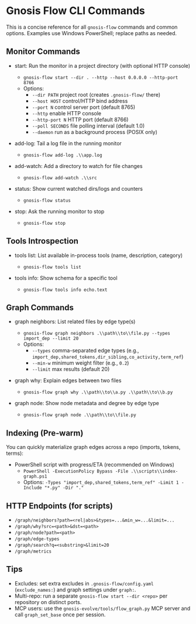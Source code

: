 # Gnosis Flow CLI Commands

This is a concise reference for all `gnosis-flow` commands and common options. Examples use Windows PowerShell; replace paths as needed.

## Monitor Commands

- start: Run the monitor in a project directory (with optional HTTP console)
  - `gnosis-flow start --dir . --http --host 0.0.0.0 --http-port 8766`
  - Options:
    - `--dir PATH` project root (creates `.gnosis-flow/` there)
    - `--host HOST` control/HTTP bind address
    - `--port N` control server port (default 8765)
    - `--http` enable HTTP console
    - `--http-port N` HTTP port (default 8766)
    - `--poll SECONDS` file polling interval (default 1.0)
    - `--daemon` run as a background process (POSIX only)

- add-log: Tail a log file in the running monitor
  - `gnosis-flow add-log .\\app.log`

- add-watch: Add a directory to watch for file changes
  - `gnosis-flow add-watch .\\src`

- status: Show current watched dirs/logs and counters
  - `gnosis-flow status`

- stop: Ask the running monitor to stop
  - `gnosis-flow stop`

## Tools Introspection

- tools list: List available in-process tools (name, description, category)
  - `gnosis-flow tools list`

- tools info: Show schema for a specific tool
  - `gnosis-flow tools info echo.text`

## Graph Commands

- graph neighbors: List related files by edge type(s)
  - `gnosis-flow graph neighbors .\\path\\to\\file.py --types import_dep --limit 20`
  - Options:
    - `--types` comma-separated edge types (e.g., `import_dep,shared_tokens,dir_sibling,co_activity,term_ref`)
    - `--min-w` minimum weight filter (e.g., `0.2`)
    - `--limit` max results (default 20)

- graph why: Explain edges between two files
  - `gnosis-flow graph why .\\path\\to\\a.py .\\path\\to\\b.py`

- graph node: Show node metadata and degree by edge type
  - `gnosis-flow graph node .\\path\\to\\file.py`

## Indexing (Pre‑warm)

You can quickly materialize graph edges across a repo (imports, tokens, terms):

- PowerShell script with progress/ETA (recommended on Windows)
  - `PowerShell -ExecutionPolicy Bypass -File .\\scripts\\index-graph.ps1`
  - Options: `-Types "import_dep,shared_tokens,term_ref" -Limit 1 -Include "*.py" -Dir "."`

## HTTP Endpoints (for scripts)

- `/graph/neighbors?path=<rel|abs>&types=...&min_w=...&limit=...`
- `/graph/why?src=<path>&dst=<path>`
- `/graph/node?path=<path>`
- `/graph/edge-types`
- `/graph/search?q=<substring>&limit=20`
- `/graph/metrics`

## Tips

- Excludes: set extra excludes in `.gnosis-flow/config.yaml` (`exclude_names:`) and graph settings under `graph:`.
- Multi-repo: run a separate `gnosis-flow start --dir <repo>` per repository on distinct ports.
- MCP users: use the `gnosis-evolve/tools/flow_graph.py` MCP server and call `graph_set_base` once per session.
